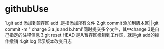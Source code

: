 # githubUse
1.git add 添加到暂存区  add .是指添加所有文件
2.git commit 添加到版本区|| git commit -m " change 3 a.js and b.html"同时提交多个文件，其中change 3是自己指定的注释信息
3.git reset HEAD 是从暂存区撤销到工作区，就是git add的操作撤销
4.git log 显示版本改变日志
